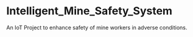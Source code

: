 # Intelligent_Mine_Safety_System
An IoT Project to enhance safety of mine workers in adverse conditions.
